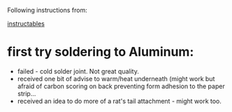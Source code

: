 Following instructions from:  
  
[instructables](https://www.instructables.com/id/DIY-Flex-Sensor-Under-1-/)  

# first try soldering to Aluminum:  
- failed - cold solder joint.  Not great quality.  
- received one bit of advise to warm/heat underneath (might work but afraid of carbon scoring on back preventing form adhesion to the paper strip...  
- received an idea to do more of a rat's tail attachment - might work too.  
